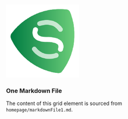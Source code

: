 ![](assets/scully-logo.png)

### One Markdown File

The content of this grid element is sourced from `homepage/markdownFile1.md`.